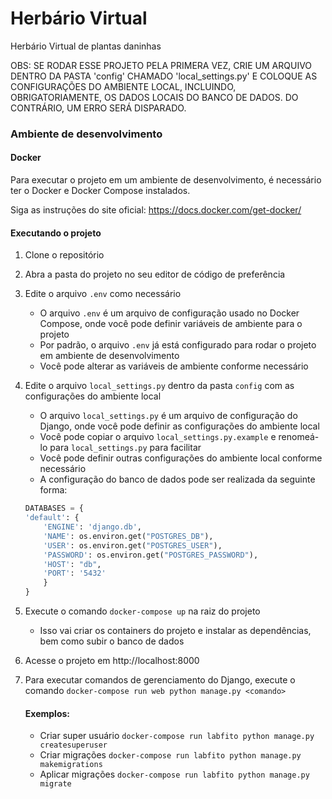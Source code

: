 # Herbário Virtual
Herbário Virtual de plantas daninhas

OBS: SE RODAR ESSE PROJETO PELA PRIMERA VEZ, CRIE UM ARQUIVO DENTRO DA PASTA 'config' CHAMADO 'local_settings.py' E COLOQUE
AS CONFIGURAÇÕES DO AMBIENTE LOCAL, INCLUINDO, OBRIGATORIAMENTE, OS DADOS LOCAIS DO BANCO DE DADOS. DO CONTRÁRIO, UM ERRO
SERÁ DISPARADO.

### Ambiente de desenvolvimento

#### Docker
Para executar o projeto em um ambiente de desenvolvimento, é necessário ter o Docker e Docker Compose instalados. 

Siga as instruções do site oficial: https://docs.docker.com/get-docker/

#### Executando o projeto
1. Clone o repositório

2. Abra a pasta do projeto no seu editor de código de preferência

3. Edite o arquivo `.env` como necessário
   - O arquivo `.env` é um arquivo de configuração usado no Docker Compose, onde você pode definir variáveis de ambiente para o projeto
   - Por padrão, o arquivo `.env` já está configurado para rodar o projeto em ambiente de desenvolvimento
   - Você pode alterar as variáveis de ambiente conforme necessário

4. Edite o arquivo `local_settings.py` dentro da pasta `config` com as configurações do ambiente local
   - O arquivo `local_settings.py` é um arquivo de configuração do Django, onde você pode definir as configurações do ambiente local
   - Você pode copiar o arquivo `local_settings.py.example` e renomeá-lo para `local_settings.py` para facilitar
   - Você pode definir outras configurações do ambiente local conforme necessário
   - A configuração do banco de dados pode ser realizada da seguinte forma:
   
    ```py
   DATABASES = {
    'default': {
        'ENGINE': 'django.db',
        'NAME': os.environ.get("POSTGRES_DB"),
        'USER': os.environ.get("POSTGRES_USER"),
        'PASSWORD': os.environ.get("POSTGRES_PASSWORD"),
        'HOST': "db",
        'PORT': '5432'
        }
    }

5. Execute o comando `docker-compose up` na raiz do projeto
   - Isso vai criar os containers do projeto e instalar as dependências, bem como subir o banco de dados

6. Acesse o projeto em http://localhost:8000 

7. Para executar comandos de gerenciamento do Django, execute o comando `docker-compose run web python manage.py <comando>`
   #### Exemplos: 
   - Criar super usuário `docker-compose run labfito python manage.py createsuperuser`
   - Criar migrações `docker-compose run labfito python manage.py makemigrations`
   - Aplicar migrações `docker-compose run labfito python manage.py migrate`